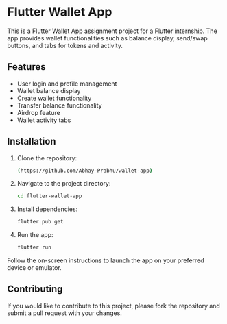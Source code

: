 # Flutter Wallet App

This is a Flutter Wallet App assignment project for a Flutter internship. The app provides wallet functionalities such as balance display, send/swap buttons, and tabs for tokens and activity.

## Features

- User login and profile management
- Wallet balance display
- Create wallet functionality
- Transfer balance functionality
- Airdrop feature
- Wallet activity tabs

## Installation

1. Clone the repository:
   ```bash
   (https://github.com/Abhay-Prabhu/wallet-app)

2. Navigate to the project directory:
   ```bash
   cd flutter-wallet-app

3. Install dependencies:
   ```bash
   flutter pub get

4. Run the app:
   ```bash
   flutter run

Follow the on-screen instructions to launch the app on your preferred device or emulator.

## Contributing
If you would like to contribute to this project, please fork the repository and submit a pull request with your changes.
